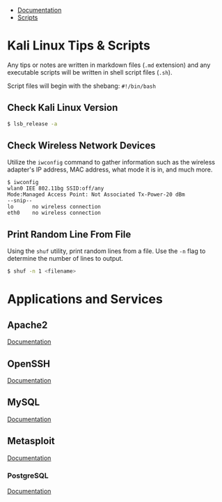 - [Documentation](docs/README.md)
- [Scripts](scripts/README.md)

# Kali Linux Tips & Scripts
Any tips or notes are written in markdown files (`.md` extension) and any executable scripts will be written in shell script files (`.sh`).

Script files will begin with the shebang: `#!/bin/bash`


## Check Kali Linux Version
```bash
$ lsb_release -a
```

## Check Wireless Network Devices
Utilize the `iwconfig` command to gather information such as the wireless adapter's IP address, MAC address, what mode it is in, and much more.

```shell
$ iwconfig
wlan0 IEE 802.11bg SSID:off/any
Mode:Managed Access Point: Not Associated Tx-Power-20 dBm
--snip--
lo      no wireless connection
eth0    no wireless connection
```

## Print Random Line From File
Using the `shuf` utility, print random lines from a file. 
Use the `-n` flag to determine the number of lines to output.
```bash
$ shuf -n 1 <filename>
```

# Applications and Services

## Apache2
[Documentation](docs/15_services.md#apache-web-server)

## OpenSSH
[Documentation](docs/15_services.md#openssh)

## MySQL
[Documentation](docs/MySQL.md)

## Metasploit
[Documentation](docs/Metasploit.md)

### PostgreSQL
[Documentation](docs/Metasploit.md#postgresql-postgres)



